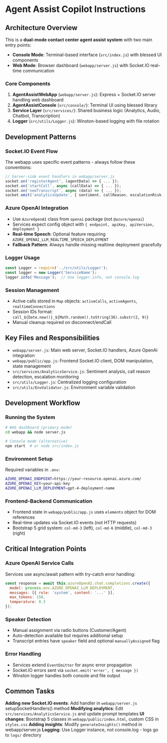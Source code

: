 # Agent Assist Copilot Instructions

## Architecture Overview

This is a **dual-mode contact center agent assist system** with two main entry points:
- **Console Mode**: Terminal-based interface (`src/index.js`) with blessed UI components
- **Web Mode**: Browser dashboard (`webapp/server.js`) with Socket.IO real-time communication

### Core Components

1. **AgentAssistWebApp** (`webapp/server.js`): Express + Socket.IO server handling web dashboard
2. **AgentAssistConsole** (`src/console/`): Terminal UI using blessed library
3. **Service Layer** (`src/services/`): Shared business logic (Analytics, Audio, Chatbot, Transcription)
4. **Logger** (`src/utils/Logger.js`): Winston-based logging with file rotation

## Development Patterns

### Socket.IO Event Flow
The webapp uses specific event patterns - always follow these conventions:
```javascript
// Server-side event handlers in webapp/server.js
socket.on('registerAgent', (agentData) => { ... });
socket.on('startCall', async (callData) => { ... });
socket.on('newTranscript', async (data) => { ... });
socket.emit('analyticsUpdate', { sentiment, callReason, escalationRisk, insights });
```

### Azure OpenAI Integration
- Use `AzureOpenAI` class from `openai` package (not `@azure/openai`)
- Services expect config object with `{ endpoint, apiKey, apiVersion, deployment }`
- **Real-time Speech**: Optional feature requiring `AZURE_OPENAI_LLM_REALTIME_SPEECH_DEPLOYMENT`
- **Fallback Pattern**: Always handle missing realtime deployment gracefully

### Logger Usage
```javascript
const Logger = require('../src/utils/Logger');
const logger = new Logger('ServiceName');
logger.info('Message');  // Use logger.info, not console.log
```

### Session Management
- Active calls stored in `Map` objects: `activeCalls`, `activeAgents`, `realtimeConnections`
- Session IDs format: `call_${Date.now()}_${Math.random().toString(36).substr(2, 9)}`
- Manual cleanup required on disconnect/endCall

## Key Files and Responsibilities

- `webapp/server.js`: Main web server, Socket.IO handlers, Azure OpenAI integration
- `webapp/public/app.js`: Frontend Socket.IO client, DOM manipulation, state management
- `src/services/AnalyticsService.js`: Sentiment analysis, call reason detection, escalation monitoring
- `src/utils/Logger.js`: Centralized logging configuration
- `src/utils/EnvValidator.js`: Environment variable validation

## Development Workflow

### Running the System
```bash
# Web dashboard (primary mode)
cd webapp && node server.js

# Console mode (alternative)
npm start  # or node src/index.js
```

### Environment Setup
Required variables in `.env`:
```bash
AZURE_OPENAI_ENDPOINT=https://your-resource.openai.azure.com/
AZURE_OPENAI_KEY=your-api-key
AZURE_OPENAI_LLM_DEPLOYMENT=gpt-4-deployment-name
```

### Frontend-Backend Communication
- Frontend state in `webapp/public/app.js` uses `elements` object for DOM references
- Real-time updates via Socket.IO events (not HTTP requests)
- Bootstrap 5 grid system: `col-md-3` (left), `col-md-6` (middle), `col-md-3` (right)

## Critical Integration Points

### Azure OpenAI Service Calls
Services use async/await pattern with try-catch error handling:
```javascript
const response = await this.azureOpenAI.chat.completions.create({
  model: process.env.AZURE_OPENAI_LLM_DEPLOYMENT,
  messages: [{ role: 'system', content: '...' }],
  max_tokens: 150,
  temperature: 0.3
});
```

### Speaker Detection
- Manual assignment via radio buttons (Customer/Agent)
- Auto-detection available but requires additional setup
- Transcript entries have `speaker` field and optional `manuallyAssigned` flag

### Error Handling
- Services extend `EventEmitter` for async error propagation
- Socket.IO errors sent via `socket.emit('error', { message })`
- Winston logger handles both console and file output

## Common Tasks

**Adding new Socket.IO events**: Add handler in `webapp/server.js` setupSocketHandlers() method
**Modifying analytics**: Edit `src/services/AnalyticsService.js` and update prompt templates
**UI changes**: Bootstrap 5 classes in `webapp/public/index.html`, custom CSS in `styles.css`
**Adding insights**: Modify `generateInsights()` method in webapp/server.js
**Logging**: Use Logger instance, not console.log - logs go to `logs/` directory
